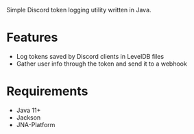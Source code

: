 Simple Discord token logging utility written in Java.

# Features
 - Log tokens saved by Discord clients in LevelDB files
 - Gather user info through the token and send it to a webhook

# Requirements
  - Java 11+
  - Jackson
  - JNA-Platform
